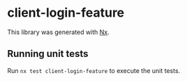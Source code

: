 # client-login-feature

This library was generated with [Nx](https://nx.dev).

## Running unit tests

Run `nx test client-login-feature` to execute the unit tests.

